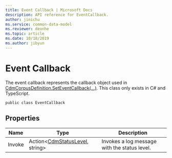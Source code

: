 ```yaml
---
title: Event Callback | Microsoft Docs
description: API reference for EventCallback.
author: jinichu
ms.service: common-data-model
ms.reviewer: deonhe 
ms.topic: article
ms.date: 10/18/2019
ms.author: jibyun
---
```


# Event Callback

The event callback represents the callback object used in [CdmCorpusDefinition.SetEventCallback(...)](../cdm/corpus.md#methods). This class only exists in C# and TypeScript.

```
public class EventCallback
```

## Properties
|Name|Type|Description|
|---|---|---|
|Invoke|Action\<[CdmStatusLevel](../cdm/statuslevel.md), string>|Invokes a log message with the status level.|


